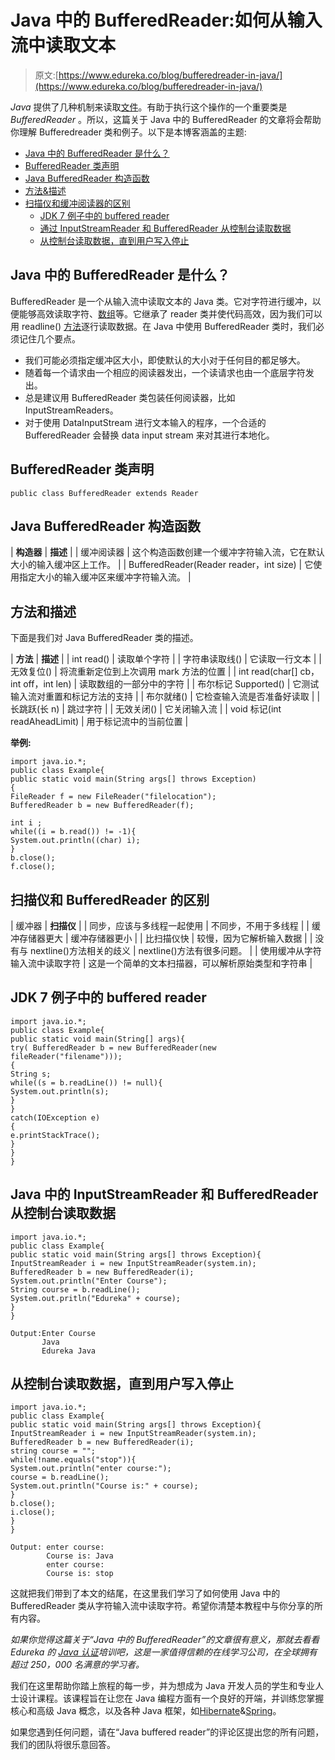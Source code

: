# Java 中的 BufferedReader:如何从输入流中读取文本

> 原文:[https://www.edureka.co/blog/bufferedreader-in-java/](https://www.edureka.co/blog/bufferedreader-in-java/)

*Java* 提供了几种机制来读取[文件](https://www.edureka.co/blog/file-handling-in-java/)。有助于执行这个操作的一个重要类是 *BufferedReader* 。所以，这篇关于 Java 中的 BufferedReader 的文章将会帮助你理解 Bufferedreader 类和例子。以下是本博客涵盖的主题:

*   [Java 中的 BufferedReader 是什么？](#reader)
*   [BufferedReader 类声明](#declaration)
*   [Java BufferedReader 构造函数](#constructors)
*   [方法&描述](#methods)
*   [扫描仪和缓冲阅读器的区别](#difference)
    *   [JDK 7 例子中的 buffered reader](#jdk7)
    *   [通过 InputStreamReader 和 BufferedReader 从控制台读取数据](#inputstreamreader)
    *   [从控制台读取数据，直到用户写入停止](#consolestop)

## **Java 中的 BufferedReader 是什么？**

BufferedReader 是一个从输入流中读取文本的 Java 类。它对字符进行缓冲，以便能够高效读取字符、[数组](https://www.edureka.co/blog/java-array/)等。它继承了 reader 类并使代码高效，因为我们可以用 readline() [方法](https://www.edureka.co/blog/java-methods/)逐行读取数据。在 Java 中使用 BufferedReader 类时，我们必须记住几个要点。

*   我们可能必须指定缓冲区大小，即使默认的大小对于任何目的都足够大。
*   随着每一个请求由一个相应的阅读器发出，一个读请求也由一个底层字符发出。
*   总是建议用 BufferedReader 类包装任何阅读器，比如 InputStreamReaders。
*   对于使用 DataInputStream 进行文本输入的程序，一个合适的 BufferedReader 会替换 data input stream 来对其进行本地化。

## **BufferedReader 类声明**

```
public class BufferedReader extends Reader

```

## **Java BufferedReader 构造函数**

| **构造器** | **描述** |
| 缓冲阅读器 | 这个构造函数创建一个缓冲字符输入流，它在默认大小的输入缓冲区上工作。 |
| BufferedReader(Reader reader，int size) | 它使用指定大小的输入缓冲区来缓冲字符输入流。 |

## **方法和描述**

下面是我们对 Java BufferedReader 类的描述。

| **方法** | **描述** |
| int read() | 读取单个字符 |
| 字符串读取线() | 它读取一行文本 |
| 无效复位() | 将流重新定位到上次调用 mark 方法的位置 |
| int read(char[] cb，int off，int len) | 读取数组的一部分中的字符 |
| 布尔标记 Supported() | 它测试输入流对重置和标记方法的支持 |
| 布尔就绪() | 它检查输入流是否准备好读取 |
| 长跳跃(长 n) | 跳过字符 |
| 无效关闭() | 它关闭输入流 |
| void 标记(int readAheadLimit) | 用于标记流中的当前位置 |

**举例:**

```
import java.io.*;
public class Example{
public static void main(String args[] throws Exception)
{
FileReader f = new FileReader("filelocation");
BufferedReader b = new BufferedReader(f);

int i ;
while((i = b.read()) != -1){
System.out.println((char) i);
}
b.close();
f.close();

```

## **扫描仪和 BufferedReader 的区别**

| 缓冲器 | **扫描仪** |
| 同步，应该与多线程一起使用 | 不同步，不用于多线程 |
| 缓冲存储器更大 | 缓冲存储器更小 |
| 比扫描仪快 | 较慢，因为它解析输入数据 |
| 没有与 nextline()方法相关的歧义 | nextline()方法有很多问题。 |
| 使用缓冲从字符输入流中读取字符 | 这是一个简单的文本扫描器，可以解析原始类型和字符串 |

## **JDK 7 例子中的 buffered reader**

```
import java.io.*;
public class Example{
public static void main(String[] args){
try( BufferedReader b = new BufferedReader(new fileReader("filename")));
{
String s;
while((s = b.readLine()) != null){
System.out.println(s);
}
}
catch(IOException e)
{
e.printStackTrace();
}
}
}

```

## **Java 中的 InputStreamReader 和 BufferedReader 从控制台读取数据**

```
import java.io.*;
public class Example{
public static void main(String args[] throws Exception){
InputStreamReader i = new InputStreamReader(system.in);
BufferedReader b = new BufferedReader(i);
System.out.println("Enter Course");
String course = b.readLine();
System.out.pritln("Edureka" + course);
}
} 

```

```
Output:Enter Course
       Java
       Edureka Java
```

## **从控制台读取数据，直到用户写入停止**

```
import java.io.*;
public class Example{
public static void main(String args[] throws Exception){
InputStreamReader i = new InputStreamReader(system.in);
BufferedReader b = new BufferedReader(i);
string course = "";
while(!name.equals("stop")){
System.out.println("enter course:");
course = b.readLine();
System.out.println("Course is:" + course);
}
b.close();
i.close();
} 
}

```

```
Output: enter course:
        Course is: Java
        enter course:
        Course is: stop
```

这就把我们带到了本文的结尾，在这里我们学习了如何使用 Java 中的 BufferedReader 类从字符输入流中读取字符。希望你清楚本教程中与你分享的所有内容。

*如果你觉得这篇关于“Java 中的 BufferedReader”的文章很有意义，那就去看看 Edureka 的 [Java 认证](https://www.edureka.co/java-j2ee-training-course)培训吧，这是一家值得信赖的在线学习公司，在全球拥有超过 250，000 名满意的学习者。*

我们在这里帮助你踏上旅程的每一步，并为想成为 Java 开发人员的学生和专业人士设计课程。该课程旨在让您在 Java 编程方面有一个良好的开端，并训练您掌握核心和高级 Java 概念，以及各种 Java 框架，如[Hibernate](https://www.edureka.co/blog/what-is-hibernate-in-java/)&[Spring](https://www.edureka.co/blog/spring-tutorial/)。

如果您遇到任何问题，请在“Java buffered reader”的评论区提出您的所有问题，我们的团队将很乐意回答。